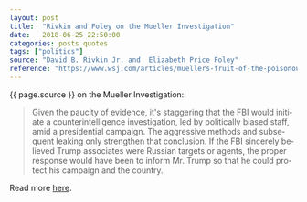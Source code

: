 ```yaml
---
layout: post
title:  "Rivkin and Foley on the Mueller Investigation"
date:   2018-06-25 22:50:00
categories: posts quotes
tags: ["politics"]
source: "David B. Rivkin Jr. and  Elizabeth Price Foley"
reference: "https://www.wsj.com/articles/muellers-fruit-of-the-poisonous-tree-1529707087"
---
```


{{ page.source }} on the Mueller Investigation:

> Given the paucity of ev­i­dence, it's stag­ger­ing that the FBI would ini­ti­ate a coun­ter­in­tel­li­gence in­ves­ti­ga­tion, led by po­lit­i­cally bi­ased staff, amid a pres­i­den­tial cam­paign. The ag­gres­sive meth­ods and sub­se­quent leak­ing only strengthen that con­clu­sion. If the FBI sin­cerely be­lieved Trump as­sociates were Russ­ian tar­gets or agents, the proper re­sponse would have been to in­form Mr. Trump so that he could pro­tect his cam­paign and the coun­try.

Read more [here]({{page.reference}}).
